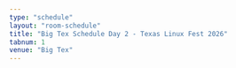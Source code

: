 ```yaml
---
type: "schedule"
layout: "room-schedule"
title: "Big Tex Schedule Day 2 - Texas Linux Fest 2026"
tabnum: 1
venue: "Big Tex"
---
```

